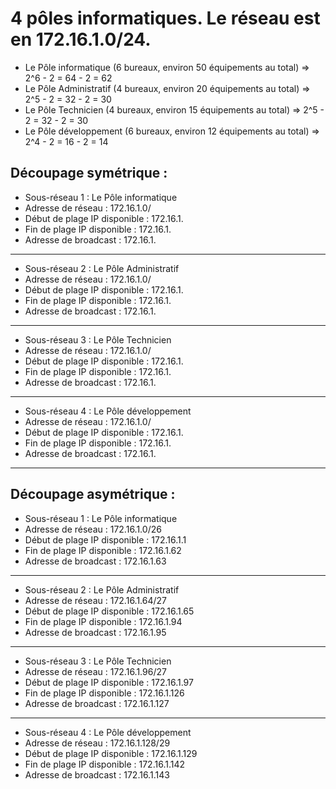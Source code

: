 # 4 pôles informatiques. Le réseau est en 172.16.1.0/24.

- Le Pôle informatique (6 bureaux, environ 50 équipements au total) => 2^6 - 2 = 64 - 2 = 62
- Le Pôle Administratif (4 bureaux, environ 20 équipements au total) => 2^5 - 2 = 32 - 2 = 30
- Le Pôle Technicien (4 bureaux, environ 15 équipements au total) => 2^5 - 2 = 32 - 2 = 30
- Le Pôle développement (6 bureaux, environ 12 équipements au total) => 2^4 - 2 = 16 - 2 = 14


## **Découpage symétrique :**

- Sous-réseau 1 : Le Pôle informatique
- Adresse de réseau : 172.16.1.0/
- Début de plage IP disponible : 172.16.1.
- Fin de plage IP disponible : 172.16.1.
- Adresse de broadcast : 172.16.1.
---
- Sous-réseau 2 : Le Pôle Administratif
- Adresse de réseau : 172.16.1.0/
- Début de plage IP disponible : 172.16.1.
- Fin de plage IP disponible : 172.16.1.
- Adresse de broadcast : 172.16.1.
 ---
- Sous-réseau 3 : Le Pôle Technicien
- Adresse de réseau : 172.16.1.0/
- Début de plage IP disponible : 172.16.1.
- Fin de plage IP disponible : 172.16.1.
- Adresse de broadcast : 172.16.1.
---
- Sous-réseau 4 : Le Pôle développement
- Adresse de réseau : 172.16.1.0/
- Début de plage IP disponible : 172.16.1.
- Fin de plage IP disponible : 172.16.1.
- Adresse de broadcast : 172.16.1.
---


## **Découpage asymétrique :**

- Sous-réseau 1 : Le Pôle informatique
- Adresse de réseau : 172.16.1.0/26 
- Début de plage IP disponible : 172.16.1.1
- Fin de plage IP disponible : 172.16.1.62
- Adresse de broadcast : 172.16.1.63
---
- Sous-réseau 2 : Le Pôle Administratif
- Adresse de réseau : 172.16.1.64/27
- Début de plage IP disponible : 172.16.1.65
- Fin de plage IP disponible : 172.16.1.94
- Adresse de broadcast : 172.16.1.95
 ---
- Sous-réseau 3 : Le Pôle Technicien
- Adresse de réseau : 172.16.1.96/27
- Début de plage IP disponible : 172.16.1.97
- Fin de plage IP disponible : 172.16.1.126
- Adresse de broadcast : 172.16.1.127
---
- Sous-réseau 4 : Le Pôle développement
- Adresse de réseau : 172.16.1.128/29
- Début de plage IP disponible : 172.16.1.129 
- Fin de plage IP disponible : 172.16.1.142 
- Adresse de broadcast : 172.16.1.143
